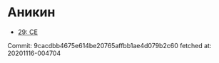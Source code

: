 # Аникин
- [29: CE](29.md)

Commit: 9cacdbb4675e614be20765affbb1ae4d079b2c60
 fetched at: 20201116-004704
